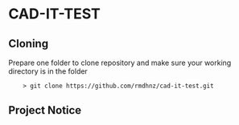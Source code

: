 # CAD-IT-TEST

## Cloning

Prepare one folder to clone repository and make sure your working directory is in the folder

```shell
    > git clone https://github.com/rmdhnz/cad-it-test.git
```

## Project Notice
